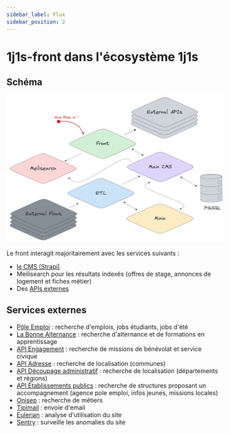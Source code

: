 ```yaml
---
sidebar_label: Flux
sidebar_position: 2
---
```


# 1j1s-front dans l'écosystème 1j1s

## Schéma

![Big picture](../assets/1j1s-front-ecosysteme.png)

Le front interagit majoritairement avec les services suivants :
* [le CMS (Strapi)](https://github.com/DNUM-SocialGouv/1j1s-main-cms)
* Meilisearch pour les résultats indexés (offres de stage, annonces de logement et fiches métier)
* Des [APIs externes](#services-externes)


## Services externes

* [Pôle Emploi](https://pole-emploi.io/data/api/) : recherche d'emplois, jobs étudiants, jobs d'été
* [La Bonne Alternance](https://api.gouv.fr/documentation/api-la-bonne-alternance) : recherche d'alternance et de formations en apprentissage
* [API Engagement](https://api.gouv.fr/les-api/api-engagement) : recherche de missions de bénévolat et service civique
* [API Adresse](https://adresse.data.gouv.fr/api-doc/adresse) : recherche de localisation (communes)
* [API Découpage administratif](https://geo.api.gouv.fr/decoupage-administratif) : recherche de localisation (départements et régions)
* [API Établissements publics](https://api.gouv.fr/documentation/api_etablissements_publics) : recherche de structures proposant un accompagnement (agence pole emploi, infos jeunes, missions locales)
* [Onisep](https://opendata.onisep.fr/) : recherche de métiers
* [Tipimail](https://docs.tipimail.com/fr/integrate/api) : envoie d'email
* [Eulerian](https://eulerian.wiki/doku.php?id=fr:quickonboarding:start) : analyse d'utilisation du site
* [Sentry](https://sentry.fabrique.social.gouv.fr/) : surveille les anomalies du site
